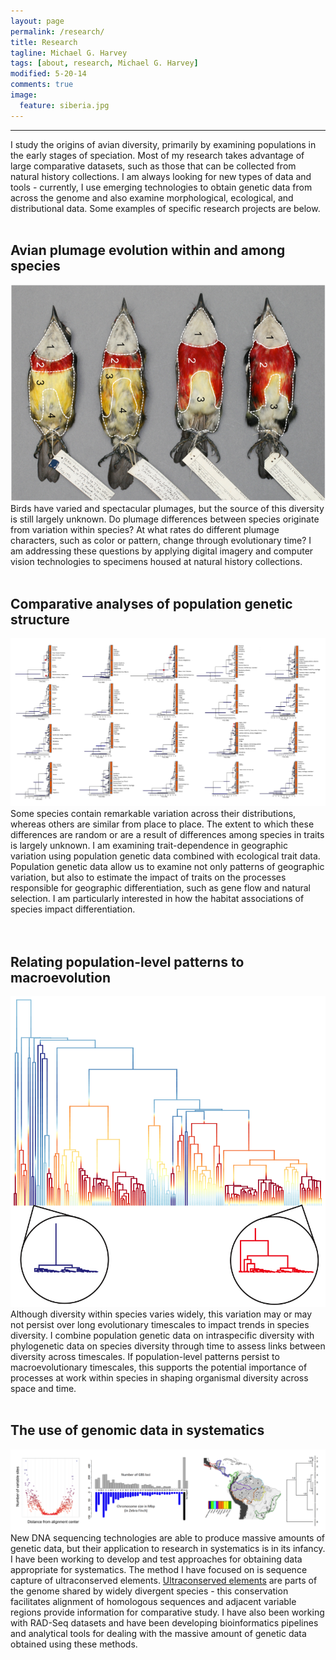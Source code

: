 ```yaml
---
layout: page
permalink: /research/
title: Research
tagline: Michael G. Harvey
tags: [about, research, Michael G. Harvey]
modified: 5-20-14
comments: true
image:
  feature: siberia.jpg
---
```


***

I study the origins of avian diversity, primarily by examining populations in the early stages of speciation. Most of my research takes advantage of large comparative datasets, such as those that can be collected from natural history collections. I am always looking for new types of data and tools - currently, I use emerging technologies to obtain genetic data from across the genome and also examine morphological, ecological, and distributional data. Some examples of specific research projects are below. 
<br><br>
## Avian plumage evolution within and among species

![trees!](/images/barbets.png)
Birds have varied and spectacular plumages, but the source of this diversity is still largely unknown. Do plumage differences between species originate from variation within species? At what rates do different plumage characters, such as color or pattern, change through evolutionary time? I am addressing these questions by applying digital imagery and computer vision technologies to specimens housed at natural history collections. 
<br><br>
## Comparative analyses of population genetic structure

![trees!](/images/trees.png)
Some species contain remarkable variation across their distributions, whereas others are similar from place to place. The extent to which these differences are random or are a result of differences among species in traits is largely unknown. I am examining trait-dependence in geographic variation using population genetic data combined with ecological trait data. Population genetic data allow us to examine not only patterns of geographic variation, but also to estimate the impact of traits on the processes responsible for geographic differentiation, such as gene flow and natural selection. I am particularly interested in how the habitat associations of species impact differentiation.  
<br><br>
## Relating population-level patterns to macroevolution

![bamm!](/images/bamm.png)
Although diversity within species varies widely, this variation may or may not persist over long evolutionary timescales to impact trends in species diversity. I combine population genetic data on intraspecific diversity with phylogenetic data on species diversity through time to assess links between diversity across timescales. If population-level patterns persist to macroevolutionary timescales, this supports the potential importance of processes at work within species in shaping organismal diversity across space and time. 
<br><br>
## The use of genomic data in systematics

![genomics!](/images/genomics.png)
New DNA sequencing technologies are able to produce massive amounts of genetic data, but their application to research in systematics is in its infancy. I have been working to develop and test approaches for obtaining data appropriate for systematics. The method I have focused on is sequence capture of ultraconserved elements. <a href="http://www.ultraconserved.org" target="_blank">Ultraconserved elements</a> are parts of the genome shared by widely divergent species - this conservation facilitates alignment of homologous sequences and adjacent variable regions provide information for comparative study. I have also been working with RAD-Seq datasets and have been developing bioinformatics pipelines and analytical tools for dealing with the massive amount of genetic data obtained using these methods.
